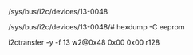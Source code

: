 
/sys/bus/i2c/devices/13-0048

/sys/bus/i2c/devices/13-0048/# hexdump -C eeprom

i2ctransfer -y -f 13 w2@0x48 0x00 0x00 r128